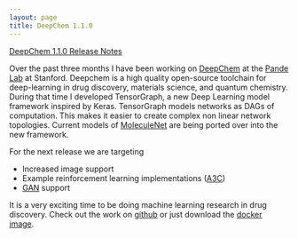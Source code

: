 ```yaml
---
layout: page
title: DeepChem 1.1.0
---
```


[DeepChem 1.1.0 Release Notes](https://github.com/deepchem/deepchem/releases/tag/1.1.0)

Over the past three months I have been working on [DeepChem](https://github.com/deepchem/deepchem) at the [Pande Lab](https://pande.stanford.edu/) at Stanford. Deepchem is a high quality open-source toolchain for deep-learning in drug discovery, materials science, and quantum chemistry. During that time I developed TensorGraph, a new Deep Learning model framework inspired by Keras. TensorGraph models networks as DAGs of computation. This makes it easier to create complex non linear network topologies. Current models of [MoleculeNet](https://arxiv.org/abs/1703.00564) are being ported over into the new
framework.

For the next release we are targeting
* Increased image support
* Example reinforcement learning implementations ([A3C](https://medium.com/emergent-future/simple-reinforcement-learning-with-tensorflow-part-8-asynchronous-actor-critic-agents-a3c-c88f72a5e9f2))
* [GAN](https://github.com/junyanz/CycleGAN) support

It is a very exciting time to be doing machine learning research in drug discovery. Check out the work on [github](https://github.com/deepchem/deepchem) or just download the [docker image](https://hub.docker.com/r/deepchemio/deepchem/).


